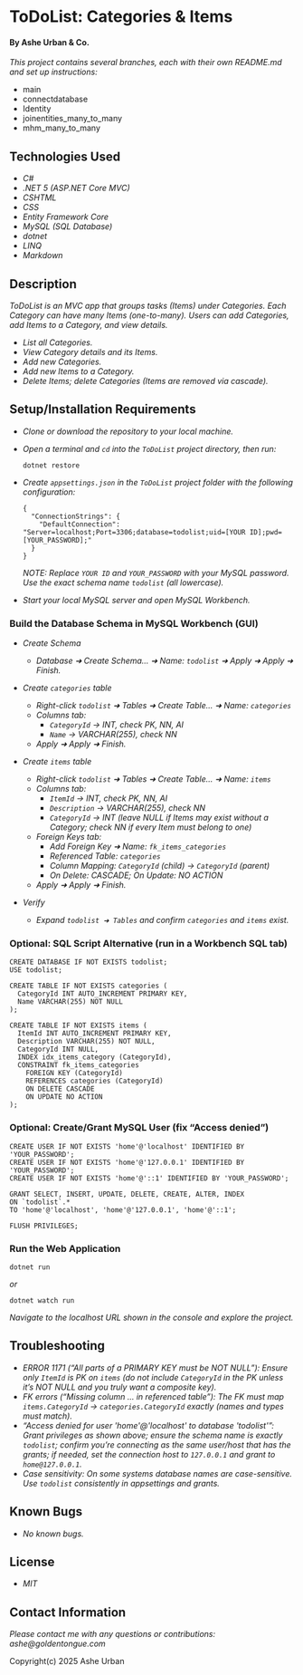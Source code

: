 # ToDoList: Categories & Items

#### By Ashe Urban & Co.

_This project contains several branches, each with their own README.md and set up instructions:_
* main
* connectdatabase
* Identity
* joinentities_many_to_many
* mhm_many_to_many


## Technologies Used

* _C#_
* _.NET 5 (ASP.NET Core MVC)_
* _CSHTML_
* _CSS_
* _Entity Framework Core_
* _MySQL (SQL Database)_
* _dotnet_
* _LINQ_
* _Markdown_

## Description

_ToDoList is an MVC app that groups tasks (Items) under Categories. Each Category can have many Items (one-to-many). Users can add Categories, add Items to a Category, and view details._

* _List all Categories._
* _View Category details and its Items._
* _Add new Categories._
* _Add new Items to a Category._
* _Delete Items; delete Categories (Items are removed via cascade)._

## Setup/Installation Requirements

* _Clone or download the repository to your local machine._
* _Open a terminal and `cd` into the `ToDoList` project directory, then run:_
  ```
  dotnet restore
  ```
* _Create `appsettings.json` in the `ToDoList` project folder with the following configuration:_
  ```
  {
    "ConnectionStrings": {
      "DefaultConnection": "Server=localhost;Port=3306;database=todolist;uid=[YOUR ID];pwd=[YOUR_PASSWORD];"
    }
  }
  ```
  _NOTE: Replace `YOUR ID` and `YOUR_PASSWORD` with your MySQL password. Use the exact schema name `todolist` (all lowercase)._

* _Start your local MySQL server and open MySQL Workbench._

### Build the Database Schema in MySQL Workbench (GUI)

* _Create Schema_
  * _Database ➜ Create Schema… ➜ Name: `todolist` ➜ Apply ➜ Apply ➜ Finish._

* _Create `categories` table_
  * _Right-click `todolist` ➜ Tables ➜ Create Table… ➜ Name: `categories`_
  * _Columns tab:_
    * _`CategoryId` → INT, check PK, NN, AI_
    * _`Name` → VARCHAR(255), check NN_
  * _Apply ➜ Apply ➜ Finish._

* _Create `items` table_
  * _Right-click `todolist` ➜ Tables ➜ Create Table… ➜ Name: `items`_
  * _Columns tab:_
    * _`ItemId` → INT, check PK, NN, AI_
    * _`Description` → VARCHAR(255), check NN_
    * _`CategoryId` → INT (leave NULL if Items may exist without a Category; check NN if every Item must belong to one)_
  * _Foreign Keys tab:_
    * _Add Foreign Key ➜ Name: `fk_items_categories`_
    * _Referenced Table: `categories`_
    * _Column Mapping: `CategoryId` (child) → `CategoryId` (parent)_
    * _On Delete: CASCADE; On Update: NO ACTION_
  * _Apply ➜ Apply ➜ Finish._

* _Verify_
  * _Expand `todolist ➜ Tables` and confirm `categories` and `items` exist._

### Optional: SQL Script Alternative (run in a Workbench SQL tab)

```
CREATE DATABASE IF NOT EXISTS todolist;
USE todolist;

CREATE TABLE IF NOT EXISTS categories (
  CategoryId INT AUTO_INCREMENT PRIMARY KEY,
  Name VARCHAR(255) NOT NULL
);

CREATE TABLE IF NOT EXISTS items (
  ItemId INT AUTO_INCREMENT PRIMARY KEY,
  Description VARCHAR(255) NOT NULL,
  CategoryId INT NULL,
  INDEX idx_items_category (CategoryId),
  CONSTRAINT fk_items_categories
    FOREIGN KEY (CategoryId)
    REFERENCES categories (CategoryId)
    ON DELETE CASCADE
    ON UPDATE NO ACTION
);
```

### Optional: Create/Grant MySQL User (fix “Access denied”)

```
CREATE USER IF NOT EXISTS 'home'@'localhost' IDENTIFIED BY 'YOUR_PASSWORD';
CREATE USER IF NOT EXISTS 'home'@'127.0.0.1' IDENTIFIED BY 'YOUR_PASSWORD';
CREATE USER IF NOT EXISTS 'home'@'::1' IDENTIFIED BY 'YOUR_PASSWORD';

GRANT SELECT, INSERT, UPDATE, DELETE, CREATE, ALTER, INDEX
ON `todolist`.*
TO 'home'@'localhost', 'home'@'127.0.0.1', 'home'@'::1';

FLUSH PRIVILEGES;
```

### Run the Web Application

```
dotnet run
```
_or_
```
dotnet watch run
```

_Navigate to the localhost URL shown in the console and explore the project._

## Troubleshooting

* _ERROR 1171 (“All parts of a PRIMARY KEY must be NOT NULL”): Ensure only `ItemId` is PK on `items` (do not include `CategoryId` in the PK unless it’s NOT NULL and you truly want a composite key)._
* _FK errors (“Missing column … in referenced table”): The FK must map `items.CategoryId` → `categories.CategoryId` exactly (names and types must match)._
* _“Access denied for user 'home'@'localhost' to database 'todolist'”: Grant privileges as shown above; ensure the schema name is exactly `todolist`; confirm you’re connecting as the same user/host that has the grants; if needed, set the connection host to `127.0.0.1` and grant to `home@127.0.0.1`._
* _Case sensitivity: On some systems database names are case-sensitive. Use `todolist` consistently in appsettings and grants._

## Known Bugs

* _No known bugs._

## License

* _MIT_

## Contact Information

_Please contact me with any questions or contributions: ashe@goldentongue.com_

Copyright(c) 2025 Ashe Urban
